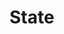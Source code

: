 # State

<!--
【state】
环境中可以提取出一个states列表，表示我focus的area。
每个state都包含一些属性（以及supported actions。actions的结构和定义见【action】）。
包括一些静态属性，还有一些动态属性(比如密度，资源占用，促销状态，营业状态等等)。
-->